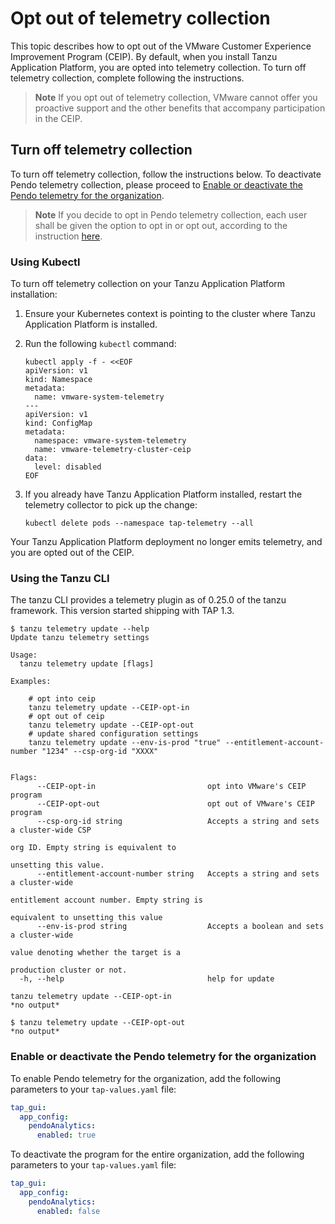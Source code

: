# Opt out of telemetry collection

This topic describes how to opt out of the VMware Customer Experience Improvement Program (CEIP).
By default, when you install Tanzu Application Platform, you are opted into telemetry collection.
To turn off telemetry collection, complete following the instructions.

>**Note** If you opt out of telemetry collection, VMware cannot offer you proactive support
and the other benefits that accompany participation in the CEIP.

## <a id="turn-off"></a> Turn off telemetry collection

To turn off telemetry collection, follow the instructions below. To deactivate Pendo telemetry collection, please proceed to [Enable or deactivate the Pendo telemetry for the organization](../docs-tap/opting-out-telemetry.hbs.md#enable-or-deactivate-the-pendo-telemetry-for-the-organization).

>**Note** If you decide to opt in Pendo telemetry collection, each user shall be given the option to opt in or opt out, according to the instruction [here](../docs-tap/tap-portal-telemetry.hbs.md).

### Using Kubectl
To turn off telemetry collection on your Tanzu Application Platform installation:

1. Ensure your Kubernetes context is pointing to the cluster where Tanzu Application Platform is installed.

2. Run the following `kubectl` command:

    ```console
    kubectl apply -f - <<EOF
    apiVersion: v1
    kind: Namespace
    metadata:
      name: vmware-system-telemetry
    ---
    apiVersion: v1
    kind: ConfigMap
    metadata:
      namespace: vmware-system-telemetry
      name: vmware-telemetry-cluster-ceip
    data:
      level: disabled
    EOF
    ```

3. If you already have Tanzu Application Platform installed, restart the telemetry collector to pick up the change:

    ```console
    kubectl delete pods --namespace tap-telemetry --all
    ```

Your Tanzu Application Platform deployment no longer emits telemetry, and you are opted out of the CEIP.


### Using the Tanzu CLI

The tanzu CLI provides a telemetry plugin as of 0.25.0 of the tanzu framework. This version started shipping with TAP 1.3.

```
$ tanzu telemetry update --help
Update tanzu telemetry settings

Usage:
  tanzu telemetry update [flags]

Examples:

    # opt into ceip
    tanzu telemetry update --CEIP-opt-in
    # opt out of ceip
    tanzu telemetry update --CEIP-opt-out
    # update shared configuration settings
    tanzu telemetry update --env-is-prod "true" --entitlement-account-number "1234" --csp-org-id "XXXX"


Flags:
      --CEIP-opt-in                         opt into VMware's CEIP program
      --CEIP-opt-out                        opt out of VMware's CEIP program
      --csp-org-id string                   Accepts a string and sets a cluster-wide CSP
                                                                            org ID. Empty string is equivalent to
                                                                            unsetting this value.
      --entitlement-account-number string   Accepts a string and sets a cluster-wide
                                                                            entitlement account number. Empty string is
                                                                            equivalent to unsetting this value
      --env-is-prod string                  Accepts a boolean and sets a cluster-wide
                                                                            value denoting whether the target is a
                                                                            production cluster or not.
  -h, --help                                help for update
```

```
tanzu telemetry update --CEIP-opt-in
*no output*

$ tanzu telemetry update --CEIP-opt-out
*no output*
```

### <a id="nbl-or-dsbl-pendo-for-org"></a> Enable or deactivate the Pendo telemetry for the organization

To enable Pendo telemetry for the organization, add the following parameters to your `tap-values.yaml` file:

```yaml
tap_gui:
  app_config:
    pendoAnalytics:
      enabled: true
```

To deactivate the program for the entire organization, add the following parameters to your
`tap-values.yaml` file:

```yaml
tap_gui:
  app_config:
    pendoAnalytics:
      enabled: false
```